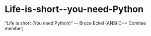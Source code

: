 Life-is-short--you-need-Python
==============================

“Life is short  (You need Python)” -- Bruce Eckel (ANSI C++ Comitee member)





